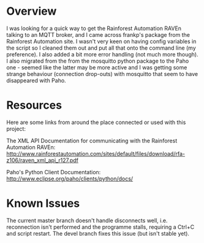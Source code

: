
Overview
========

I was looking for a quick way to get the Rainforest Automation RAVEn talking to an MQTT broker, and I came across frankp's  package from the Rainforest Automation site. I wasn't very keen on having config variables in the script so I cleaned them out and put all that onto the command line (my preference). I also added a bit more error handling (not much more though). I also migrated from the from the mosquitto python package to the Paho one - seemed like the latter may be more active and I was getting some strange behaviour (connection drop-outs) with mosquitto that seem to have disappeared with Paho.

Resources
=========

Here are some links from around the place connected or used with this project:

The XML API Documentation for communicating with the Rainforest Automation RAVEn:
http://www.rainforestautomation.com/sites/default/files/download/rfa-z106/raven_xml_api_r127.pdf

Paho's Python Client Documentation:
http://www.eclipse.org/paho/clients/python/docs/

Known Issues
============
The current master branch doesn't handle disconnects well, i.e. reconnection isn't performed and the programme stalls, requiring a Ctrl+C and script restart. The devel branch fixes this issue (but isn't stable yet).

